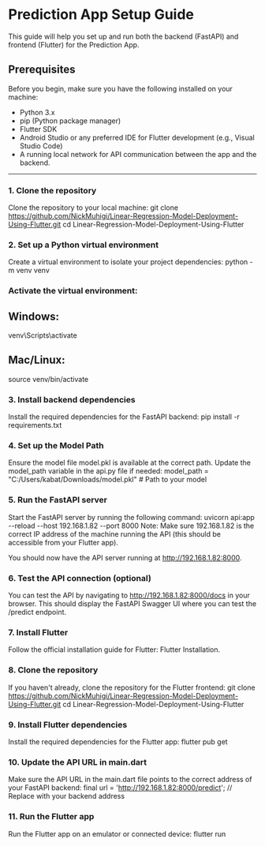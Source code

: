 # Prediction App Setup Guide

This guide will help you set up and run both the backend (FastAPI) and frontend (Flutter) for the Prediction App.

## Prerequisites

Before you begin, make sure you have the following installed on your machine:

- Python 3.x
- pip (Python package manager)
- Flutter SDK
- Android Studio or any preferred IDE for Flutter development (e.g., Visual Studio Code)
- A running local network for API communication between the app and the backend.

---

### 1. Clone the repository

Clone the repository to your local machine:
git clone https://github.com/NickMuhigi/Linear-Regression-Model-Deployment-Using-Flutter.git
cd Linear-Regression-Model-Deployment-Using-Flutter 


### 2. Set up a Python virtual environment
Create a virtual environment to isolate your project dependencies:
python -m venv venv

### Activate the virtual environment:

## Windows:
venv\Scripts\activate
## Mac/Linux:
source venv/bin/activate
### 3. Install backend dependencies
Install the required dependencies for the FastAPI backend:
pip install -r requirements.txt
### 4. Set up the Model Path
Ensure the model file model.pkl is available at the correct path. Update the model_path variable in the api.py file if needed:
model_path = "C:/Users/kabat/Downloads/model.pkl"  # Path to your model
### 5. Run the FastAPI server
Start the FastAPI server by running the following command:
uvicorn api:app --reload --host 192.168.1.82 --port 8000
Note: Make sure 192.168.1.82 is the correct IP address of the machine running the API (this should be accessible from your Flutter app).

You should now have the API server running at http://192.168.1.82:8000.

### 6. Test the API connection (optional)
You can test the API by navigating to http://192.168.1.82:8000/docs in your browser. This should display the FastAPI Swagger UI where you can test the /predict endpoint.

### 7. Install Flutter
Follow the official installation guide for Flutter: Flutter Installation.

### 8. Clone the repository
If you haven't already, clone the repository for the Flutter frontend:
git clone https://github.com/NickMuhigi/Linear-Regression-Model-Deployment-Using-Flutter.git
cd Linear-Regression-Model-Deployment-Using-Flutter
### 9. Install Flutter dependencies
Install the required dependencies for the Flutter app:
flutter pub get
### 10. Update the API URL in main.dart
Make sure the API URL in the main.dart file points to the correct address of your FastAPI backend:
final url = 'http://192.168.1.82:8000/predict';  // Replace with your backend address
### 11. Run the Flutter app
Run the Flutter app on an emulator or connected device:
flutter run
